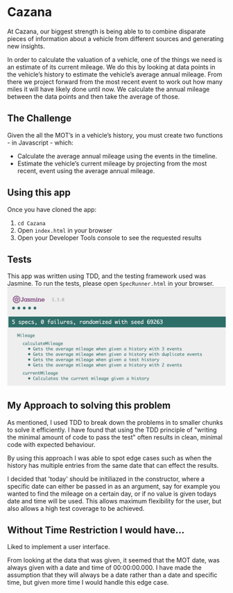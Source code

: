 # Cazana
At Cazana, our biggest strength is being able to to combine disparate pieces of information about a vehicle from different sources and generating new insights.

In order to calculate the valuation of a vehicle, one of the things we need is an estimate of its current mileage. We do this by looking at data points in the vehicle’s history to estimate the vehicle’s average annual mileage. From there we project forward from the most recent event to work out how many miles it will have likely done until now. We calculate the annual mileage between the data points and then take the average of those.

## The Challenge
Given the all the MOT’s in a vehicle’s history, you must create two functions - in Javascript - which:
* Calculate the average annual mileage using the events in the timeline.
* Estimate the vehicle’s current mileage by projecting from the most recent, event using the average annual mileage.

## Using this app
Once you have cloned the app:
1. `cd Cazana`
2. Open `index.html` in your browser
3. Open your Developer Tools console to see the requested results

## Tests
This app was written using TDD, and the testing framework used was Jasmine. To run the tests, please open `SpecRunner.html` in your browser.
![alt text](tests.png)

## My Approach to solving this problem
As mentioned, I used TDD to break down the problems in to smaller chunks to solve it efficiently. I have found that using the TDD principle of "writing the minimal amount of code to pass the test" often results in clean, minimal code with expected behaviour.

By using this approach I was able to spot edge cases such as when the history has multiple entries from the same date that can effect the results.

I decided that 'today' should be initiliazed in the constructor, where a specific date can either be passed in as an argument, say for example you wanted to find the mileage on a certain day, or if no value is given todays date and time will be used. This allows maximum flexibility for the user, but also allows a high test coverage to be achieved.

## Without Time Restriction I would have...
Liked to implement a user interface.

From looking at the data that was given, it seemed that the MOT date, was always given with a date and time of 00:00:00.000. I have made the assumption that they will always be a date rather than a date and specific time, but given more time I would handle this edge case.
